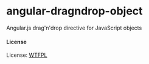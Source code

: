 angular-dragndrop-object
========================

Angular.js drag'n'drop directive for JavaScript objects


#### License

License: [WTFPL](LICENSE.md)